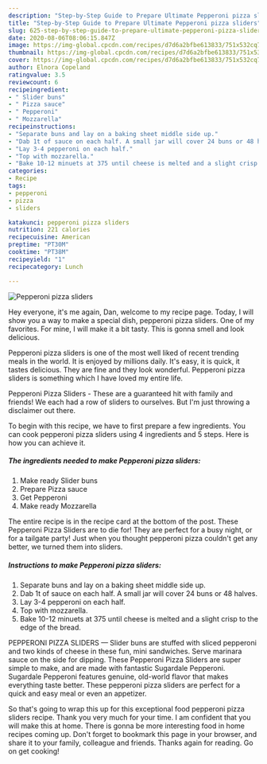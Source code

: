 ```yaml
---
description: "Step-by-Step Guide to Prepare Ultimate Pepperoni pizza sliders"
title: "Step-by-Step Guide to Prepare Ultimate Pepperoni pizza sliders"
slug: 625-step-by-step-guide-to-prepare-ultimate-pepperoni-pizza-sliders
date: 2020-08-06T08:06:15.847Z
image: https://img-global.cpcdn.com/recipes/d7d6a2bfbe613833/751x532cq70/pepperoni-pizza-sliders-recipe-main-photo.jpg
thumbnail: https://img-global.cpcdn.com/recipes/d7d6a2bfbe613833/751x532cq70/pepperoni-pizza-sliders-recipe-main-photo.jpg
cover: https://img-global.cpcdn.com/recipes/d7d6a2bfbe613833/751x532cq70/pepperoni-pizza-sliders-recipe-main-photo.jpg
author: Elnora Copeland
ratingvalue: 3.5
reviewcount: 6
recipeingredient:
- " Slider buns"
- " Pizza sauce"
- " Pepperoni"
- " Mozzarella"
recipeinstructions:
- "Separate buns and lay on a baking sheet middle side up."
- "Dab 1t of sauce on each half. A small jar will cover 24 buns or 48 halves."
- "Lay 3-4 pepperoni on each half."
- "Top with mozzarella."
- "Bake 10-12 minuets at 375 until cheese is melted and a slight crisp to the edge of the bread."
categories:
- Recipe
tags:
- pepperoni
- pizza
- sliders

katakunci: pepperoni pizza sliders 
nutrition: 221 calories
recipecuisine: American
preptime: "PT30M"
cooktime: "PT38M"
recipeyield: "1"
recipecategory: Lunch

---
```



![Pepperoni pizza sliders](https://img-global.cpcdn.com/recipes/d7d6a2bfbe613833/751x532cq70/pepperoni-pizza-sliders-recipe-main-photo.jpg)

Hey everyone, it's me again, Dan, welcome to my recipe page. Today, I will show you a way to make a special dish, pepperoni pizza sliders. One of my favorites. For mine, I will make it a bit tasty. This is gonna smell and look delicious.

Pepperoni pizza sliders is one of the most well liked of recent trending meals in the world. It is enjoyed by millions daily. It's easy, it is quick, it tastes delicious. They are fine and they look wonderful. Pepperoni pizza sliders is something which I have loved my entire life.

Pepperoni Pizza Sliders - These are a guaranteed hit with family and friends! We each had a row of sliders to ourselves. But I&#39;m just throwing a disclaimer out there.


To begin with this recipe, we have to first prepare a few ingredients. You can cook pepperoni pizza sliders using 4 ingredients and 5 steps. Here is how you can achieve it.

<!--inarticleads1-->

##### The ingredients needed to make Pepperoni pizza sliders:

1. Make ready  Slider buns
1. Prepare  Pizza sauce
1. Get  Pepperoni
1. Make ready  Mozzarella


The entire recipe is in the recipe card at the bottom of the post. These Pepperoni Pizza Sliders are to die for! They are perfect for a busy night, or for a tailgate party! Just when you thought pepperoni pizza couldn&#39;t get any better, we turned them into sliders. 

<!--inarticleads2-->

##### Instructions to make Pepperoni pizza sliders:

1. Separate buns and lay on a baking sheet middle side up.
1. Dab 1t of sauce on each half. A small jar will cover 24 buns or 48 halves.
1. Lay 3-4 pepperoni on each half.
1. Top with mozzarella.
1. Bake 10-12 minuets at 375 until cheese is melted and a slight crisp to the edge of the bread.


PEPPERONI PIZZA SLIDERS — Slider buns are stuffed with sliced pepperoni and two kinds of cheese in these fun, mini sandwiches. Serve marinara sauce on the side for dipping. These Pepperoni Pizza Sliders are super simple to make, and are made with fantastic Sugardale Pepperoni. Sugardale Pepperoni features genuine, old-world flavor that makes everything taste better. These pepperoni pizza sliders are perfect for a quick and easy meal or even an appetizer. 

So that's going to wrap this up for this exceptional food pepperoni pizza sliders recipe. Thank you very much for your time. I am confident that you will make this at home. There is gonna be more interesting food in home recipes coming up. Don't forget to bookmark this page in your browser, and share it to your family, colleague and friends. Thanks again for reading. Go on get cooking!
